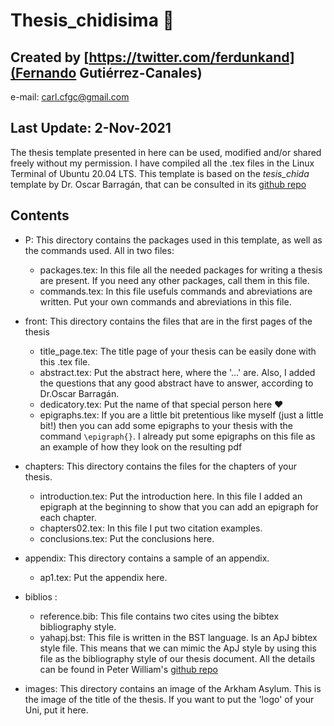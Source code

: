 # Thesis_chidisima :book:
## Created by [https://twitter.com/ferdunkand](Fernando Gutiérrez-Canales)
e-mail: carl.cfgc@gmail.com

## Last Update: 2-Nov-2021

The thesis template presented in here can be used, modified and/or shared
freely without my permission. I have compiled all the .tex files in
the Linux Terminal of Ubuntu 20.04 LTS. This template is based on the
_tesis_chida_ template by Dr. Oscar Barragán, that can be consulted
in its [github repo](https://github.com/oscaribv/thesis_chida)

## Contents
* P: This directory contains the packages used in this template, as well as the
commands used. All in two files:
	* packages.tex: In this file all the needed packages for writing a thesis
	are present. If you need any other packages, call them in this file.
	* commands.tex: In this file usefuls commands and abreviations are written.
	Put your own commands and abreviations in this file. 

* front: This directory contains the files that are in the first pages of the thesis
	* title_page.tex: The title page of your thesis can be easily done
	with this .tex file.
	* abstract.tex: Put the abstract here, where the '...' are. Also,
	I added the questions that any good abstract have to answer, according
	to Dr.Oscar Barragán.
	* dedicatory.tex: Put the name of that special person here :heart: 
	* epigraphs.tex: If you are a little bit pretentious like myself 
	(just a little bit!) then you can add some epigraphs to your thesis 
	with the command `\epigraph{}`. I already put some epigraphs on this
	file as an example of how they look on the resulting pdf

* chapters: This directory contains the files for the chapters of your thesis.
	* introduction.tex: Put the introduction here. In this file I added
	an epigraph at the beginning to show that you can add an epigraph for 
	each chapter.
	* chapters02.tex: In this file I put two citation examples.
	* conclusions.tex: Put the conclusions here.

* appendix: This directory contains a sample of an appendix.
	* ap1.tex: Put the appendix here.

* biblios :
	* reference.bib: This file contains two cites using the bibtex 
	bibliography style.
	* yahapj.bst: This file is written in the BST language. Is an  ApJ bibtex style file.
	This means that we can mimic the ApJ style by using this file as the
	bibliography style of our thesis document. All the details can be
	found in Peter William's [github repo](https://github.com/pkgw/tex-stuff/)

* images: This directory contains an image of the Arkham Asylum. This is the
	image of the title of the thesis. If you want to put the 'logo' of
	your Uni, put it here.
